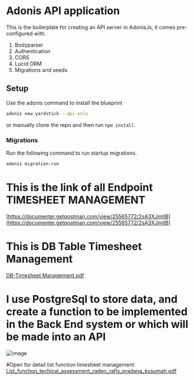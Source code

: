 # Adonis API application

This is the boilerplate for creating an API server in AdonisJs, it comes pre-configured with.

1. Bodyparser
2. Authentication
3. CORS
4. Lucid ORM
5. Migrations and seeds

## Setup

Use the adonis command to install the blueprint

```bash
adonis new yardstick --api-only
```

or manually clone the repo and then run `npm install`.


### Migrations

Run the following command to run startup migrations.

```js
adonis migration:run
```


# This is the link of all Endpoint TIMESHEET MANAGEMENT
[https://documenter.getpostman.com/view/25565772/2sA3XJmjtB](https://documenter.getpostman.com/view/25565772/2sA3XJmjtB)

# This is DB Table Timesheet Management
[DB-Timesheet Management.pdf](https://github.com/user-attachments/files/15742411/DB-Timesheet.Management.pdf)

# I use PostgreSql to store data, and create a function to be implemented in the Back End system or which will be made into an API
![image](https://github.com/radenraflyy/timesheet-management-be/assets/91299350/29cffa31-512e-4aa5-a4fa-c0922dca7777)

#Open for detail list function timesheet management
[List_function_techical_assessment_raden_rafly_pradana_kusumah.pdf](https://github.com/user-attachments/files/15753333/List_function_techical_assessment_raden_rafly_pradana_kusumah.pdf)
